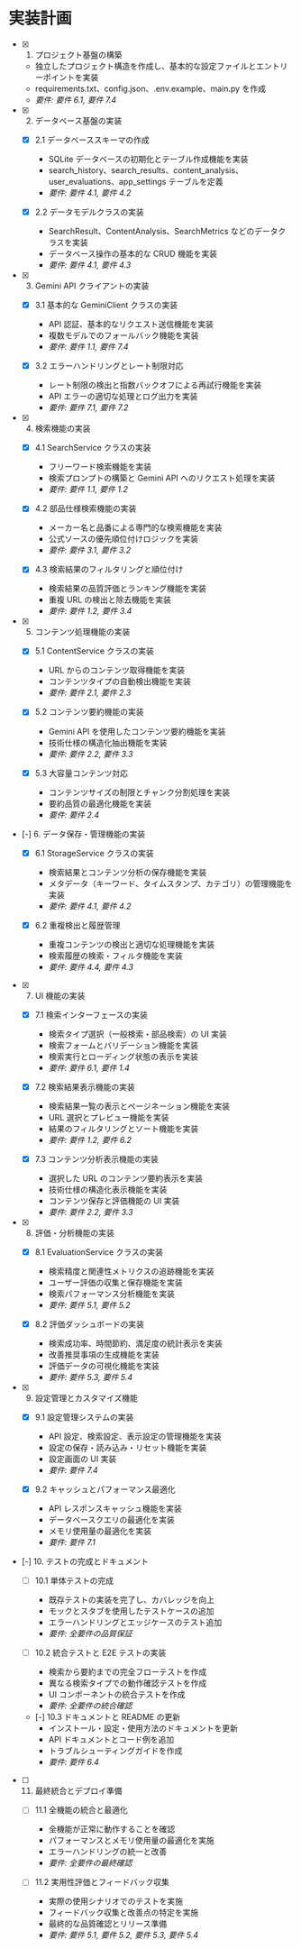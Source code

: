 # 実装計画

- [x] 1. プロジェクト基盤の構築

  - 独立したプロジェクト構造を作成し、基本的な設定ファイルとエントリーポイントを実装
  - requirements.txt、config.json、.env.example、main.py を作成
  - _要件: 要件 6.1, 要件 7.4_

- [x] 2. データベース基盤の実装

  - [x] 2.1 データベーススキーマの作成

    - SQLite データベースの初期化とテーブル作成機能を実装
    - search_history、search_results、content_analysis、user_evaluations、app_settings テーブルを定義
    - _要件: 要件 4.1, 要件 4.2_

  - [x] 2.2 データモデルクラスの実装
    - SearchResult、ContentAnalysis、SearchMetrics などのデータクラスを実装
    - データベース操作の基本的な CRUD 機能を実装
    - _要件: 要件 4.1, 要件 4.3_

- [x] 3. Gemini API クライアントの実装

  - [x] 3.1 基本的な GeminiClient クラスの実装

    - API 認証、基本的なリクエスト送信機能を実装
    - 複数モデルでのフォールバック機能を実装
    - _要件: 要件 1.1, 要件 7.4_

  - [x] 3.2 エラーハンドリングとレート制限対応
    - レート制限の検出と指数バックオフによる再試行機能を実装
    - API エラーの適切な処理とログ出力を実装
    - _要件: 要件 7.1, 要件 7.2_

- [x] 4. 検索機能の実装

  - [x] 4.1 SearchService クラスの実装

    - フリーワード検索機能を実装
    - 検索プロンプトの構築と Gemini API へのリクエスト処理を実装
    - _要件: 要件 1.1, 要件 1.2_

  - [x] 4.2 部品仕様検索機能の実装

    - メーカー名と品番による専門的な検索機能を実装
    - 公式ソースの優先順位付けロジックを実装
    - _要件: 要件 3.1, 要件 3.2_

  - [x] 4.3 検索結果のフィルタリングと順位付け
    - 検索結果の品質評価とランキング機能を実装
    - 重複 URL の検出と除去機能を実装
    - _要件: 要件 1.2, 要件 3.4_

- [x] 5. コンテンツ処理機能の実装

  - [x] 5.1 ContentService クラスの実装

    - URL からのコンテンツ取得機能を実装
    - コンテンツタイプの自動検出機能を実装
    - _要件: 要件 2.1, 要件 2.3_

  - [x] 5.2 コンテンツ要約機能の実装

    - Gemini API を使用したコンテンツ要約機能を実装
    - 技術仕様の構造化抽出機能を実装
    - _要件: 要件 2.2, 要件 3.3_

  - [x] 5.3 大容量コンテンツ対応
    - コンテンツサイズの制限とチャンク分割処理を実装
    - 要約品質の最適化機能を実装
    - _要件: 要件 2.4_

- [-] 6. データ保存・管理機能の実装

  - [x] 6.1 StorageService クラスの実装

    - 検索結果とコンテンツ分析の保存機能を実装
    - メタデータ（キーワード、タイムスタンプ、カテゴリ）の管理機能を実装
    - _要件: 要件 4.1, 要件 4.2_

  - [x] 6.2 重複検出と履歴管理
    - 重複コンテンツの検出と適切な処理機能を実装
    - 検索履歴の検索・フィルタ機能を実装
    - _要件: 要件 4.4, 要件 4.3_

- [x] 7. UI 機能の実装

  - [x] 7.1 検索インターフェースの実装

    - 検索タイプ選択（一般検索・部品検索）の UI 実装
    - 検索フォームとバリデーション機能を実装
    - 検索実行とローディング状態の表示を実装
    - _要件: 要件 6.1, 要件 1.4_

  - [x] 7.2 検索結果表示機能の実装

    - 検索結果一覧の表示とページネーション機能を実装
    - URL 選択とプレビュー機能を実装
    - 結果のフィルタリングとソート機能を実装
    - _要件: 要件 1.2, 要件 6.2_

  - [x] 7.3 コンテンツ分析表示機能の実装
    - 選択した URL のコンテンツ要約表示を実装
    - 技術仕様の構造化表示機能を実装
    - コンテンツ保存と評価機能の UI 実装
    - _要件: 要件 2.2, 要件 3.3_

- [x] 8. 評価・分析機能の実装

  - [x] 8.1 EvaluationService クラスの実装

    - 検索精度と関連性メトリクスの追跡機能を実装
    - ユーザー評価の収集と保存機能を実装
    - 検索パフォーマンス分析機能を実装
    - _要件: 要件 5.1, 要件 5.2_

  - [x] 8.2 評価ダッシュボードの実装
    - 検索成功率、時間節約、満足度の統計表示を実装
    - 改善推奨事項の生成機能を実装
    - 評価データの可視化機能を実装
    - _要件: 要件 5.3, 要件 5.4_

- [x] 9. 設定管理とカスタマイズ機能

  - [x] 9.1 設定管理システムの実装

    - API 設定、検索設定、表示設定の管理機能を実装
    - 設定の保存・読み込み・リセット機能を実装
    - 設定画面の UI 実装
    - _要件: 要件 7.4_

  - [x] 9.2 キャッシュとパフォーマンス最適化
    - API レスポンスキャッシュ機能を実装
    - データベースクエリの最適化を実装
    - メモリ使用量の最適化を実装
    - _要件: 要件 7.1_

- [-] 10. テストの完成とドキュメント

  - [ ] 10.1 単体テストの完成

    - 既存テストの実装を完了し、カバレッジを向上
    - モックとスタブを使用したテストケースの追加
    - エラーハンドリングとエッジケースのテスト追加
    - _要件: 全要件の品質保証_

  - [ ] 10.2 統合テストと E2E テストの実装

    - 検索から要約までの完全フローテストを作成
    - 異なる検索タイプでの動作確認テストを作成
    - UI コンポーネントの統合テストを作成
    - _要件: 全要件の統合確認_

  - [-] 10.3 ドキュメントと README の更新
    - インストール・設定・使用方法のドキュメントを更新
    - API ドキュメントとコード例を追加
    - トラブルシューティングガイドを作成
    - _要件: 要件 6.4_

- [ ] 11. 最終統合とデプロイ準備

  - [ ] 11.1 全機能の統合と最適化

    - 全機能が正常に動作することを確認
    - パフォーマンスとメモリ使用量の最適化を実施
    - エラーハンドリングの統一と改善
    - _要件: 全要件の最終確認_

  - [ ] 11.2 実用性評価とフィードバック収集
    - 実際の使用シナリオでのテストを実施
    - フィードバック収集と改善点の特定を実施
    - 最終的な品質確認とリリース準備
    - _要件: 要件 5.1, 要件 5.2, 要件 5.3, 要件 5.4_
